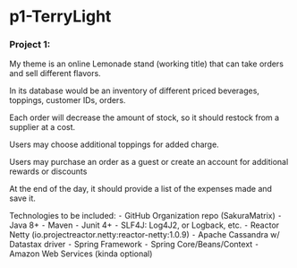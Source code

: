 # p1-TerryLight

### Project 1:

My theme is an online Lemonade stand (working title) that can take orders and sell different flavors. 

In its database would be an inventory of different priced beverages, toppings, customer IDs, orders. 

Each order will decrease the amount of stock, so it should restock from a supplier at a cost.

Users may choose additional toppings for added charge.

Users may purchase an order as a guest or create an account for additional rewards or discounts

At the end of the day, it should provide a list of the expenses made and save it.

Technologies to be included:
⁃	GitHub Organization repo (SakuraMatrix)
⁃	Java 8+
⁃	Maven
⁃	Junit 4+
⁃	SLF4J: Log4J2, or Logback, etc.
⁃	Reactor Netty (io.projectreactor.netty:reactor-netty:1.0.9)
⁃	Apache Cassandra w/ Datastax driver
⁃	Spring Framework
⁃	Spring Core/Beans/Context
⁃	Amazon Web Services (kinda optional)
